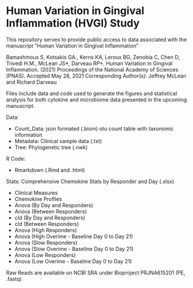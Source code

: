 # Human Variation in Gingival Inflammation (HVGI) Study
This repository serves to provide public access to data associated with the manuscript "Human Variation in Gingival Inflammation"

Bamashmous S, Kotsakis GA., Kerns KA, Leroux BG, Zenobia C, Chen D, Trivedi H.M., McLean JS*, Darveau RP*. Human Variation in Gingival Inflammation. (2021) Proceedings of the National Academy of Sciences (PNAS). Accepted May 28, 2021
Corresponding Author(s): Jeffrey McLean and Richard Darveau

Files include data and code used to generate the figures and statistical analysis for both cytokine and microbiome data presented in the upcoming manuscript.

Data:
- Count_Data: json formated (.biom) otu count table with taxonomic information
- Metadata: Clinical sample data (.txt)
- Tree: Phylogenetic tree (.nwk)

R Code:
- Rmarkdown (.Rmd and .html)

Stats:
Comprehensive Chemokine Stats by Responder and Day (.xlsx)
- Clinical Measures
- Chemokine Profiles
- Anova (By Day and Responders)
- Anova (Between Responders)
- cld (By Day and Responders)
- cld (Between Responders)
- Anova (High Responders)
- Anova (High Overime - Baseline Day 0 to Day 21)
- Anova (Slow Responders)
- Anova (Slow Overime - Baseline Day 0 to Day 21)
- Anova (Low Responders)
- Anova (Low Overime - Baseline Day 0 to Day 21)

Raw Reads are available on NCBI SRA under Bioproject PRJNA615201 (PE, .fastq)

